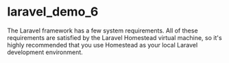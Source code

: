 # laravel_demo_6
The Laravel framework has a few system requirements. All of these requirements are satisfied by the Laravel Homestead virtual machine, so it's highly recommended that you use Homestead as your local Laravel development environment.
